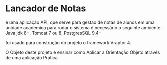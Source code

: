 # Lancador de Notas

é uma aplicação API, que serve para gestao de notas de alunos em uma unidade academica
para rodar o sistema é necessário o seguinte ambiente: Java jdk 8+, Tomcat 7 ou 8, PostgresSQL 9.4+

foi usado para construção do projeto o framework Vraptor 4.

O Objeto deste projeto é ensinar como Aplicar a Orientação Objeto através de uma aplicação Prática
